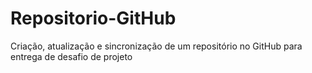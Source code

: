 # Repositorio-GitHub
Criação, atualização e sincronização de um repositório no GitHub para entrega de desafio de projeto
